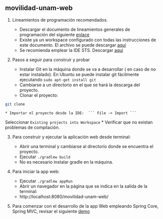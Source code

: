 ## movilidad-unam-web
1. Lineamientos de programación recomendados.
	* Descargar el documento de lineamientos generales de programación del siguiente
  [enlace](https://drive.google.com/open?id=1mkrT1ZZFNAUtTvskoIefzD2eNjpiZPXG)
	* Existe ya un workspace configurado con todas las instrucciones de este
  documento.  El archivo se puede descargar [aquí](https://drive.google.com/open?id=1mdqOa7Brr0uU-txOTFyCVUUjlHVDTZPR)
	* Se recomienda emplear la IDE STS. Descargar [aquí](https://spring.io/tools/sts/all)
  
2. Pasos a seguir para construir y probar
	* Instalar Git en la máquina donde se va a desarrollar ( en caso de no estar instalado).  En Ubuntu se puede instalar git fácilmente ejecutando  ```sudo apt-get install git``` 
	* Cambiarse a un directorio en el que se hará la descarga del proyecto.
	* Clonar el proyecto:
``` bash
git clone  
```
	* Importar el proyecto desde la IDE:  ``` File -> Import ```
   Seleccionar  ```Existing projects into Workspace```
	* Verificar que no existan problemas de compilación.

3. Para construir y ejecutar la aplicación web desde terminal:
	* Abrir una terminal y cambiarse al directorio donde se encuentra el proyecto.
	* Ejecutar  ```./gradlew build```
	* No es necesario instalar gradle en la máquina.

4. Para iniciar la app web:
	* Ejecutar   ```./gradlew appRun```
	* Abrir un navegador en la página que se indica en la salida de la terminal:
	* http://localhost:8080/movilidad-unam-web/

5. Para comenzar con el desarrollo de la app Web empleando Spring Core, Spring MVC, revisar el siguiente [demo](https://github.com/jorgerdc/spring/tree/master/spring-jquery-web)




  


<!--stackedit_data:
eyJoaXN0b3J5IjpbMTIxNjcxMDE2NCwxMzc3MDA5MTk4LDk3MD
A3ODM1MSwyMjUwOTU3OTUsMTMwNTI4NDQ1XX0=
-->